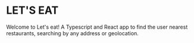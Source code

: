 # LET'S EAT

Welcome to Let's eat!
A Typescript and React app to find the user nearest restaurants, searching by any address or geolocation.
